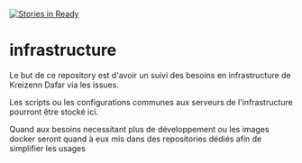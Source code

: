 [![Stories in Ready](https://badge.waffle.io/KreizennDafar/infrastructure.png?label=ready&title=Ready)](https://waffle.io/KreizennDafar/infrastructure)
# infrastructure

Le but de ce repository est d'avoir un suivi des besoins en infrastructure de Kreizenn Dafar via les issues.

Les scripts ou les configurations communes aux serveurs de l'infrastructure pourront être stocké ici.

Quand aux besoins necessitant plus de développement ou les images docker seront quand à eux mis dans des repositories dédiés afin de simplifier les usages
